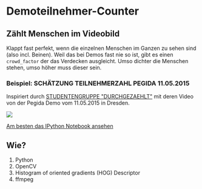 # Demoteilnehmer-Counter

## Zählt Menschen im Videobild

Klappt fast perfekt, wenn die einzelnen Menschen im Ganzen zu sehen sind (also incl. Beinen). Weil das bei Demos fast nie so ist, gibt es einen `crowd_factor` der das Verdecken ausgleicht. Umso dichter die Menschen stehen, umso höher muss dieser sein.

### Beispiel: SCHÄTZUNG TEILNEHMERZAHL PEGIDA 11.05.2015

Inspiriert durch [STUDENTENGRUPPE "DURCHGEZAEHLT"](https://durchgezaehlt.wordpress.com/2015/05/12/schatzung-teilnehmerzahl-pegida-11-05-2015/) mit deren Video von der Pegida Demo vom 11.05.2015 in Dresden.

![](http://i.imgur.com/aW8KocQ.jpg)

[Am besten das IPython Notebook ansehen](videocounter.ipynb)


## Wie?

1. Python
2. OpenCV
3. Histogram of oriented gradients (HOG) Descriptor
4. ffmpeg

